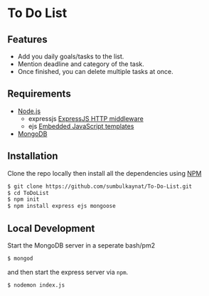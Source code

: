 # To Do List

## Features

- Add you daily goals/tasks to the list.
- Mention deadline and category of the task.
- Once finished, you can delete multiple tasks at once.

## Requirements

- [Node.js](https://nodejs.org)
  - expressjs [ExpressJS HTTP middleware](https://npmjs.org/package/express)
  - ejs [Embedded JavaScript templates](https://npmjs.org/package/ejs)
- [MongoDB](http://mongodb.org)

## Installation

Clone the repo locally then install all the dependencies using [NPM](https://npmjs.org/)

```bash
$ git clone https://github.com/sumbulkaynat/To-Do-List.git
$ cd ToDoList
$ npm init
$ npm install express ejs mongoose

```

## Local Development


Start the MongoDB server in a seperate bash/pm2

```bash
$ mongod
```

and then start the express server via `npm`.

```bash
$ nodemon index.js
```
